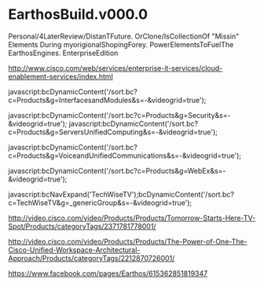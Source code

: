 EarthosBuild.v000.0
===================

Personal/4LaterReview/DistanTFuture.
OrClone/IsCollectionOf "Missin" Elements During myorigionalShopingForey. PowerElementsToFuelThe EarthosEngines. EnterpriseEdition

http://www.cisco.com/web/services/enterprise-it-services/cloud-enablement-services/index.html

javascript:bcDynamicContent('/sort.bc?c=Products&g=InterfacesandModules&s=-&videogrid=true');

javascript:bcDynamicContent('/sort.bc?c=Products&g=Security&s=-&videogrid=true');
javascript:bcDynamicContent('/sort.bc?c=Products&g=ServersUnifiedComputing&s=-&videogrid=true');

javascript:bcDynamicContent('/sort.bc?c=Products&g=VoiceandUnifiedCommunications&s=-&videogrid=true');

javascript:bcDynamicContent('/sort.bc?c=Products&g=WebEx&s=-&videogrid=true');

javascript:bcNavExpand('TechWiseTV');bcDynamicContent('/sort.bc?c=TechWiseTV&g=_genericGroup&s=-&videogrid=true');

http://video.cisco.com/video/Products/Products/Tomorrow-Starts-Here-TV-Spot/Products/categoryTags/2371781778001/

http://video.cisco.com/video/Products/Products/The-Power-of-One-The-Cisco-Unified-Workspace-Architectural-Approach/Products/categoryTags/2212870726001/


https://www.facebook.com/pages/Earthos/615362851819347
